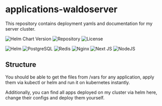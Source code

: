 # applications-waldoserver
This repository contains deployment yamls and documentation for my server cluster.

![Helm Chart Version](https://img.shields.io/badge/Helm%20chart-yes-blue)
![Repository](https://img.shields.io/badge/Does_it_work-probably-orange)
![License](https://img.shields.io/badge/License-MIT-darkgreen)

![Helm](https://img.shields.io/badge/Helm-0F1689?style=for-the-badge&logo=Helm&labelColor=0F1689&logoColor=white)
![PostgreSQL](https://img.shields.io/badge/postgres-%23316192.svg?style=for-the-badge&logo=postgresql&logoColor=white)
![Redis](https://img.shields.io/badge/redis-%23DD0031.svg?style=for-the-badge&logo=redis&logoColor=white)
![Nginx](https://img.shields.io/badge/nginx-%23009639.svg?style=for-the-badge&logo=nginx&logoColor=white)
![Next JS](https://img.shields.io/badge/Next-black?style=for-the-badge&logo=next.js&logoColor=white)
![NodeJS](https://img.shields.io/badge/node.js-6DA55F?style=for-the-badge&logo=node.js&logoColor=white)




## Structure
You should be able to get the files from /vars for any application, apply them via kubectl or helm and run it on kubernetes instantly.

Additionally, you can find all apps deployed on my cluster via helm here, change their configs and deploy them yourself.